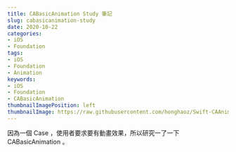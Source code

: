 ```yaml
---
title: CABasicAnimation Study 筆記
slug: cabasicanimation-study
date: 2020-10-22
categories:
- iOS
- Foundation
tags:
- iOS
- Foundation
- Animation
keywords:
- iOS
- Foundation
- CABasicAnimation
thumbnailImagePosition: left
thumbnailImage: https://raw.githubusercontent.com/honghaoz/Swift-CAAnimation-Closure/master/Demo/demo-start-stop.gif
---
```


因為一個 Case ，使用者要求要有動畫效果，所以研究一了一下 CABasicAnimation 。
<!--more-->
